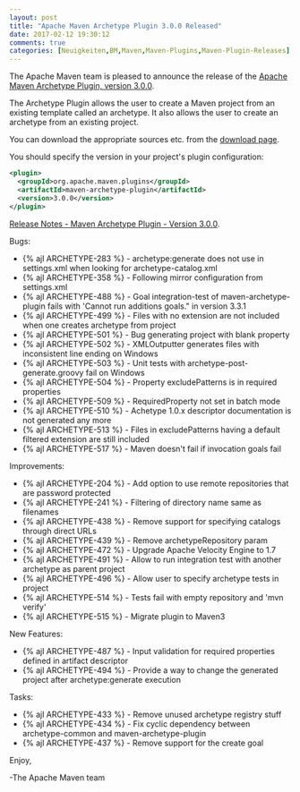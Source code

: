 ```yaml
---
layout: post
title: "Apache Maven Archetype Plugin 3.0.0 Released"
date: 2017-02-12 19:30:12
comments: true
categories: [Neuigkeiten,BM,Maven,Maven-Plugins,Maven-Plugin-Releases]
---
```

The Apache Maven team is pleased to announce the release of the 
[Apache Maven Archetype Plugin, version 3.0.0](https://maven.apache.org/archetype/maven-archetype-plugin/).

The Archetype Plugin allows the user to create a Maven project from an existing template called an archetype.
It also allows the user to create an archetype from an existing project.

You can download the appropriate sources etc. from the [download page](https://maven.apache.org/plugins/maven-archetype-plugin/download.cgi).

You should specify the version in your project's plugin configuration:

```xml
<plugin>
  <groupId>org.apache.maven.plugins</groupId>
  <artifactId>maven-archetype-plugin</artifactId>
  <version>3.0.0</version>
</plugin>
```

<!-- more -->

[Release Notes - Maven Archetype Plugin - Version 3.0.0](https://issues.apache.org/jira/secure/ReleaseNote.jspa?projectId=12317122&version=12330297&styleName=Text).

Bugs:

 * {% ajl ARCHETYPE-283 %} - archetype:generate does not use <localRepository> in settings.xml when looking for archetype-catalog.xml
 * {% ajl ARCHETYPE-358 %} - Following mirror configuration from settings.xml
 * {% ajl ARCHETYPE-488 %} - Goal integration-test of maven-archetype-plugin fails with 'Cannot run additions goals." in version 3.3.1
 * {% ajl ARCHETYPE-499 %} - Files with no extension are not included when one creates archetype from project
 * {% ajl ARCHETYPE-501 %} - Bug generating project with blank property
 * {% ajl ARCHETYPE-502 %} - XMLOutputter generates files with inconsistent line ending on Windows
 * {% ajl ARCHETYPE-503 %} - Unit tests with archetype-post-generate.groovy fail on Windows
 * {% ajl ARCHETYPE-504 %} - Property excludePatterns is in required properties
 * {% ajl ARCHETYPE-509 %} - RequiredProperty not set in batch mode
 * {% ajl ARCHETYPE-510 %} - Achetype 1.0.x descriptor documentation is not generated any more
 * {% ajl ARCHETYPE-513 %} - Files in excludePatterns having a default filtered extension are still included
 * {% ajl ARCHETYPE-517 %} - Maven doesn't fail if invocation goals fail

Improvements:

 * {% ajl ARCHETYPE-204 %} - Add option to use remote repositories that are password protected
 * {% ajl ARCHETYPE-241 %} - Filtering of directory name same as filenames
 * {% ajl ARCHETYPE-438 %} - Remove support for specifying catalogs through direct URLs
 * {% ajl ARCHETYPE-439 %} - Remove archetypeRepository param
 * {% ajl ARCHETYPE-472 %} - Upgrade Apache Velocity Engine to 1.7
 * {% ajl ARCHETYPE-491 %} - Allow to run integration test with another archetype as parent project
 * {% ajl ARCHETYPE-496 %} - Allow user to specify archetype tests in project
 * {% ajl ARCHETYPE-514 %} - Tests fail with empty repository and 'mvn verify'
 * {% ajl ARCHETYPE-515 %} - Migrate plugin to Maven3

New Features:

 * {% ajl ARCHETYPE-487 %} - Input validation for required properties defined in artifact descriptor
 * {% ajl ARCHETYPE-494 %} - Provide a way to change the generated project after archetype:generate execution

Tasks:

 * {% ajl ARCHETYPE-433 %} - Remove unused archetype registry stuff
 * {% ajl ARCHETYPE-434 %} - Fix cyclic dependency between archetype-common and maven-archetype-plugin
 * {% ajl ARCHETYPE-437 %} - Remove support for the create goal

Enjoy,

-The Apache Maven team 
